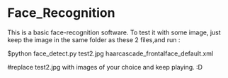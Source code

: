 Face_Recognition
================
This is a basic face-recognition software.
To test it with some image, just keep the image in the same folder as these 2 files,and run :

$python face_detect.py test2.jpg haarcascade_frontalface_default.xml

#replace test2.jpg with images of your choice and keep playing. :D
